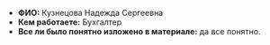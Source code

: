 - **ФИО:** Кузнецова Надежда Сергеевна
- **Кем работаете:** Бухгалтер
- **Все ли было понятно изложено в материале:** да все понятно.
